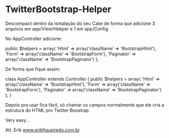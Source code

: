 TwitterBootstrap-Helper
=======================

Descompact dentro da isntalação do seu Cake de forma que adicione 3 arquivos em app/View/Hekper e 1 em app/Config.

No AppController adicione:

  public $helpers = array(
    'Html' => array('className' => 'BootstrapHtml'),
    'Form' => array('className' => 'BootstrapForm'),
    'Paginator' => array('className' => 'BootstrapPaginator')
  );

De forma que fique assim:

class AppController extends Controller {
  public $helpers = array(
    'Html' => array('className' => 'BootstrapHtml'),
    'Form' => array('className' => 'BootstrapForm'),
    'Paginator' => array('className' => 'BootstrapPaginator')
  );
}

Depois pra usar fica fácil, só chamar os campos normalmente que ele cria a estrutura do HTML pro Twitter Boostrap.

Very easy...

Att. Erik
www.erikfigueiredo.com.br
